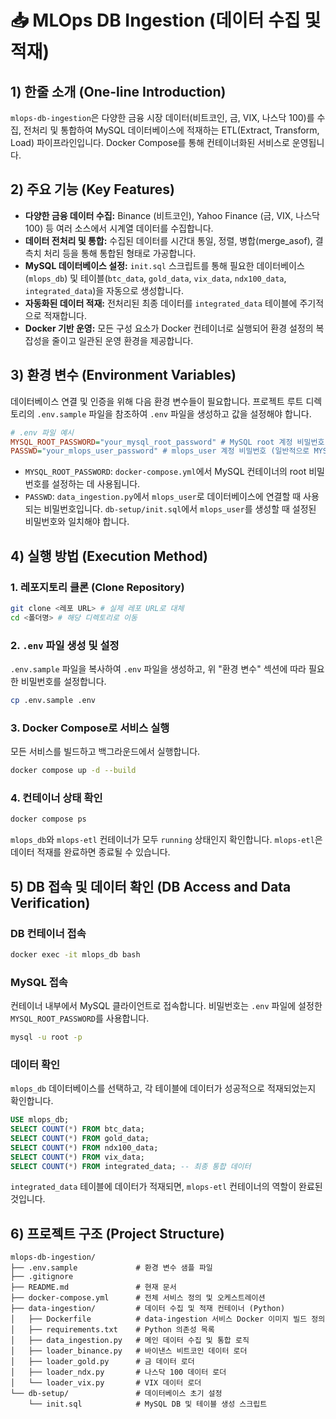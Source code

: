 # 📥 MLOps DB Ingestion (데이터 수집 및 적재)

## 1) 한줄 소개 (One-line Introduction)
`mlops-db-ingestion`은 다양한 금융 시장 데이터(비트코인, 금, VIX, 나스닥 100)를 수집, 전처리 및 통합하여 MySQL 데이터베이스에 적재하는 ETL(Extract, Transform, Load) 파이프라인입니다. Docker Compose를 통해 컨테이너화된 서비스로 운영됩니다.

## 2) 주요 기능 (Key Features)
*   **다양한 금융 데이터 수집:** Binance (비트코인), Yahoo Finance (금, VIX, 나스닥 100) 등 여러 소스에서 시계열 데이터를 수집합니다.
*   **데이터 전처리 및 통합:** 수집된 데이터를 시간대 통일, 정렬, 병합(merge_asof), 결측치 처리 등을 통해 통합된 형태로 가공합니다.
*   **MySQL 데이터베이스 설정:** `init.sql` 스크립트를 통해 필요한 데이터베이스(`mlops_db`) 및 테이블(`btc_data`, `gold_data`, `vix_data`, `ndx100_data`, `integrated_data`)을 자동으로 생성합니다.
*   **자동화된 데이터 적재:** 전처리된 최종 데이터를 `integrated_data` 테이블에 주기적으로 적재합니다.
*   **Docker 기반 운영:** 모든 구성 요소가 Docker 컨테이너로 실행되어 환경 설정의 복잡성을 줄이고 일관된 운영 환경을 제공합니다.

## 3) 환경 변수 (Environment Variables)
데이터베이스 연결 및 인증을 위해 다음 환경 변수들이 필요합니다. 프로젝트 루트 디렉토리의 `.env.sample` 파일을 참조하여 `.env` 파일을 생성하고 값을 설정해야 합니다.

```ini
# .env 파일 예시
MYSQL_ROOT_PASSWORD="your_mysql_root_password" # MySQL root 계정 비밀번호
PASSWD="your_mlops_user_password" # mlops_user 계정 비밀번호 (일반적으로 MYSQL_ROOT_PASSWORD와 동일하게 설정)
```
*   `MYSQL_ROOT_PASSWORD`: `docker-compose.yml`에서 MySQL 컨테이너의 root 비밀번호를 설정하는 데 사용됩니다.
*   `PASSWD`: `data_ingestion.py`에서 `mlops_user`로 데이터베이스에 연결할 때 사용되는 비밀번호입니다. `db-setup/init.sql`에서 `mlops_user`를 생성할 때 설정된 비밀번호와 일치해야 합니다.

## 4) 실행 방법 (Execution Method)

### 1. 레포지토리 클론 (Clone Repository)
```bash
git clone <레포 URL> # 실제 레포 URL로 대체
cd <폴더명> # 해당 디렉토리로 이동
```

### 2. `.env` 파일 생성 및 설정
`.env.sample` 파일을 복사하여 `.env` 파일을 생성하고, 위 "환경 변수" 섹션에 따라 필요한 비밀번호를 설정합니다.
```bash
cp .env.sample .env
```

### 3. Docker Compose로 서비스 실행
모든 서비스를 빌드하고 백그라운드에서 실행합니다.
```bash
docker compose up -d --build
```

### 4. 컨테이너 상태 확인
```bash
docker compose ps
```
`mlops_db`와 `mlops-etl` 컨테이너가 모두 `running` 상태인지 확인합니다. `mlops-etl`은 데이터 적재를 완료하면 종료될 수 있습니다.

## 5) DB 접속 및 데이터 확인 (DB Access and Data Verification)

### DB 컨테이너 접속
```bash
docker exec -it mlops_db bash
```

### MySQL 접속
컨테이너 내부에서 MySQL 클라이언트로 접속합니다. 비밀번호는 `.env` 파일에 설정한 `MYSQL_ROOT_PASSWORD`를 사용합니다.
```bash
mysql -u root -p
```

### 데이터 확인
`mlops_db` 데이터베이스를 선택하고, 각 테이블에 데이터가 성공적으로 적재되었는지 확인합니다.
```sql
USE mlops_db;
SELECT COUNT(*) FROM btc_data;
SELECT COUNT(*) FROM gold_data;
SELECT COUNT(*) FROM ndx100_data;
SELECT COUNT(*) FROM vix_data;
SELECT COUNT(*) FROM integrated_data; -- 최종 통합 데이터
```
`integrated_data` 테이블에 데이터가 적재되면, `mlops-etl` 컨테이너의 역할이 완료된 것입니다.

## 6) 프로젝트 구조 (Project Structure)
```
mlops-db-ingestion/
├── .env.sample             # 환경 변수 샘플 파일
├── .gitignore
├── README.md               # 현재 문서
├── docker-compose.yml      # 전체 서비스 정의 및 오케스트레이션
├── data-ingestion/         # 데이터 수집 및 적재 컨테이너 (Python)
│   ├── Dockerfile          # data-ingestion 서비스 Docker 이미지 빌드 정의
│   ├── requirements.txt    # Python 의존성 목록
│   ├── data_ingestion.py   # 메인 데이터 수집 및 통합 로직
│   ├── loader_binance.py   # 바이낸스 비트코인 데이터 로더
│   ├── loader_gold.py      # 금 데이터 로더
│   ├── loader_ndx.py       # 나스닥 100 데이터 로더
│   └── loader_vix.py       # VIX 데이터 로더
└── db-setup/               # 데이터베이스 초기 설정
    └── init.sql            # MySQL DB 및 테이블 생성 스크립트
```
